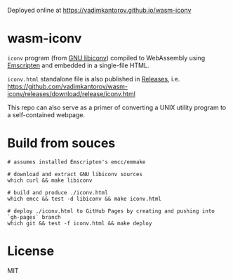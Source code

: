 Deployed online at https://vadimkantorov.github.io/wasm-iconv

# wasm-iconv
`iconv` program (from [GNU libiconv](https://www.gnu.org/software/libiconv)) compiled to WebAssembly using [Emscripten](https://github.com/emscripten-core/emscripten) and embedded in a single-file HTML.

`iconv.html` standalone file is also published in [Releases](../../releases), i.e. https://github.com/vadimkantorov/wasm-iconv/releases/download/release/iconv.html

This repo can also serve as a primer of converting a UNIX utility program to a self-contained webpage.

# Build from souces

```shell
# assumes installed Emscripten's emcc/emmake

# download and extract GNU libiconv sources
which curl && make libiconv

# build and produce ./iconv.html
which emcc && test -d libiconv && make iconv.html

# deploy ./iconv.html to GitHub Pages by creating and pushing into `gh-pages` branch
which git && test -f iconv.html && make deploy
```

# License
MIT
